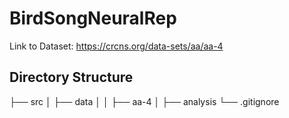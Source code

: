 # BirdSongNeuralRep

Link to Dataset: https://crcns.org/data-sets/aa/aa-4

Directory Structure
-------------------
├── src
│   ├── data
│   │   ├── aa-4
│   ├── analysis
└── .gitignore
